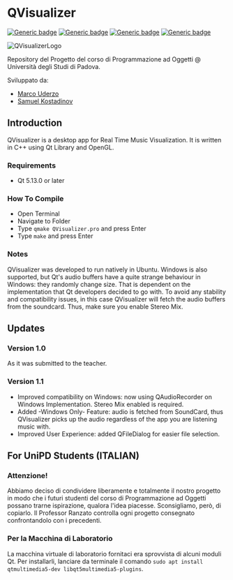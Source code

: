 # QVisualizer

[![Generic badge](https://img.shields.io/badge/Windows_Build-Passing-COLOR.svg)](https://shields.io/)
[![Generic badge](https://img.shields.io/badge/Linux_Build-Passing-COLOR.svg)](https://shields.io/)
[![Generic badge](https://img.shields.io/badge/Using-Qt-BLUE.svg)](https://shields.io/)
[![Generic badge](https://img.shields.io/badge/Using-OpenGL-BLUE.svg)](https://shields.io/)

![QVisualizerLogo](https://github.com/marcouderzo/QVisualizer/blob/masterbranch/resources/QVisualizer-white.jpg)

Repository del Progetto del corso di Programmazione ad Oggetti @ Università degli Studi di Padova. 

Sviluppato da:
- [Marco Uderzo](https://github.com/marcouderzo)
- [Samuel Kostadinov](https://github.com/Neskelogth)

## Introduction

QVisualizer is a desktop app for Real Time Music Visualization. It is written in C++ using Qt Library and OpenGL.

### Requirements
- Qt 5.13.0 or later 

### How To Compile
- Open Terminal
- Navigate to Folder
- Type `qmake QVisualizer.pro` and press Enter
- Type `make` and press Enter

### Notes
QVisualizer was developed to run natively in Ubuntu. Windows is also supported, but Qt's audio buffers have a quite strange behaviour in Windows: they randomly change size. That is dependent on the implementation that Qt developers decided to go with. To avoid any stability and compatibility issues, in this case QVisualizer will fetch the audio buffers from the soundcard. Thus, make sure you enable Stereo Mix.

## Updates

### Version 1.0
As it was submitted to the teacher.

### Version 1.1
- Improved compatibility on Windows: now using QAudioRecorder on Windows Implementation. Stereo Mix enabled is required.
- Added -Windows Only- Feature: audio is fetched from SoundCard, thus QVisualizer picks up the audio regardless of the app you are listening music with.
- Improved User Experience: added QFileDialog for easier file selection.


## For UniPD Students (ITALIAN)

### Attenzione!
Abbiamo deciso di condividere liberamente e totalmente il nostro progetto in modo che i futuri studenti del corso di Programmazione ad Oggetti possano trarne ispirazione, qualora l'idea piacesse. Sconsigliamo, però, di copiarlo. Il Professor Ranzato controlla ogni progetto consegnato confrontandolo con i precedenti. 

### Per la Macchina di Laboratorio 
La macchina virtuale di laboratorio fornitaci era sprovvista di alcuni moduli Qt. Per installarli, lanciare da terminale il comando `sudo apt install qtmultimedia5-dev libqt5multimedia5-plugins`.
